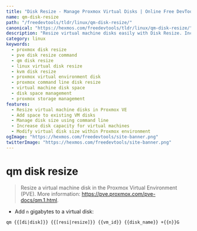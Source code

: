 ```yaml
---
title: "Disk Resize - Manage Proxmox Virtual Disks | Online Free DevTools by Hexmos"
name: qm-disk-resize
path: "/freedevtools/tldr/linux/qm-disk-resize/"
canonical: "https://hexmos.com/freedevtools/tldr/linux/qm-disk-resize/"
description: "Resize virtual machine disks easily with Disk Resize. Increase disk space in Proxmox VE using command line for efficient server management. Free online tool, no registration required."
category: linux
keywords:
  - proxmox disk resize
  - pve disk resize command
  - qm disk resize
  - linux virtual disk resize
  - kvm disk resize
  - proxmox virtual environment disk
  - proxmox command line disk resize
  - virtual machine disk space
  - disk space management
  - proxmox storage management
features:
  - Resize virtual machine disks in Proxmox VE
  - Add space to existing VM disks
  - Manage disk size using command line
  - Increase disk capacity for virtual machines
  - Modify virtual disk size within Proxmox environment
ogImage: "https://hexmos.com/freedevtools/site-banner.png"
twitterImage: "https://hexmos.com/freedevtools/site-banner.png"
---
```


# qm disk resize

> Resize a virtual machine disk in the Proxmox Virtual Environment (PVE).
> More information: <https://pve.proxmox.com/pve-docs/qm.1.html>.

- Add `n` gigabytes to a virtual disk:

`qm {{[di|disk]}} {{[resi|resize]}} {{vm_id}} {{disk_name}} +{{n}}G`
